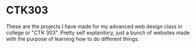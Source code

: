 # CTK303

These are the projects I have made for my advanced web design class in college or "CTK 303". Pretty self explanitory, just a bunch of websites made with the purpose of learning how to do different things.
